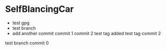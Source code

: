 # SelfBlancingCar

* test gpg
* test branch
* add another commit
 commit 1
 commit 2
test tag added
test tag commit 2

test branch commit 0